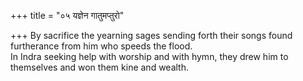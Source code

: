 +++
title = "०५ यज्ञेन गातुमप्तुरो"

+++
By sacrifice the yearning sages sending forth their songs found furtherance from him who speeds the flood.  
     In Indra seeking help with worship and with hymn, they drew him to themselves and won them kine and wealth.
